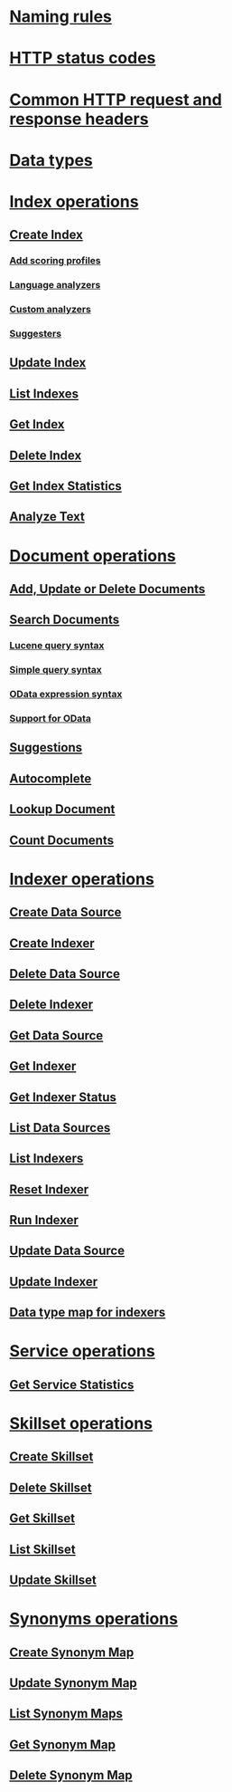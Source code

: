 # [Naming rules](naming-rules.md)
# [HTTP status codes](http-status-codes.md)
# [Common HTTP request and response headers](common-http-request-and-response-headers-used-in-azure-search.md)
# [Data types](supported-data-types.md)
# [Index operations](index-operations.md)
## [Create Index](create-index.md)
### [Add scoring profiles](add-scoring-profiles-to-a-search-index.md)
### [Language analyzers](language-support.md)
### [Custom analyzers](custom-analyzers-in-azure-search.md)
### [Suggesters](suggesters.md)
## [Update Index](update-index.md)
## [List Indexes](list-indexes.md)
## [Get Index](get-index.md)
## [Delete Index](delete-index.md)
## [Get Index Statistics](get-index-statistics.md)
## [Analyze Text](test-analyzer.md)
# [Document operations](document-operations.md)
## [Add, Update or Delete Documents](addupdate-or-delete-documents.md)
## [Search Documents](search-documents.md)
### [Lucene query syntax](lucene-query-syntax-in-azure-search.md)
### [Simple query syntax](simple-query-syntax-in-azure-search.md)
### [OData expression syntax](odata-expression-syntax-for-azure-search.md)
### [Support for OData](support-for-odata.md)
## [Suggestions](suggestions.md)
## [Autocomplete](autocomplete.md)
## [Lookup Document](lookup-document.md)
## [Count Documents](count-documents.md)
# [Indexer operations](indexer-operations.md)
## [Create Data Source](create-data-source.md)
## [Create Indexer](create-indexer.md)
## [Delete Data Source](delete-data-source.md)
## [Delete Indexer](delete-indexer.md)
## [Get Data Source](get-data-source.md)
## [Get Indexer](get-indexer.md)
## [Get Indexer Status](get-indexer-status.md)
## [List Data Sources](list-data-sources.md)
## [List Indexers](list-indexers.md)
## [Reset Indexer ](reset-indexer.md)
## [Run Indexer](run-indexer.md)
## [Update Data Source](update-data-source.md)
## [Update Indexer](update-indexer.md)
## [Data type map for indexers](data-type-map-for-indexers-in-azure-search.md)
# [Service operations](service-operations.md)
## [Get Service Statistics](get-service-statistics.md)
# [Skillset operations](skillset-operations.md)
## [Create Skillset](create-skillset.md)
## [Delete Skillset](delete-skillset.md)
## [Get Skillset](get-skillset.md)
## [List Skillset](list-skillset.md)
## [Update Skillset](update-skillset.md)
# [Synonyms operations](synonym-map-operations.md)
## [Create Synonym Map](create-synonym-map.md)
## [Update Synonym Map](update-synonym-map.md)
## [List Synonym Maps](list-synonym-maps.md)
## [Get Synonym Map](get-synonym-map.md)
## [Delete Synonym Map](delete-synonym-map.md)

